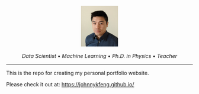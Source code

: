 <div align="center">
  <br>
  <img src="/images/headshot_lowres.png" alt="headshot" width="100"/>
  <br> 
  <p align="center">
    <i>Data Scientist</i> • <i>Machine Learning</i> • <i>Ph.D. in Physics</i> • <i>Teacher</i>
  </p>
</div>

---
This is the repo for creating my personal portfolio website.

Please check it out at:
https://johnnykfeng.github.io/
